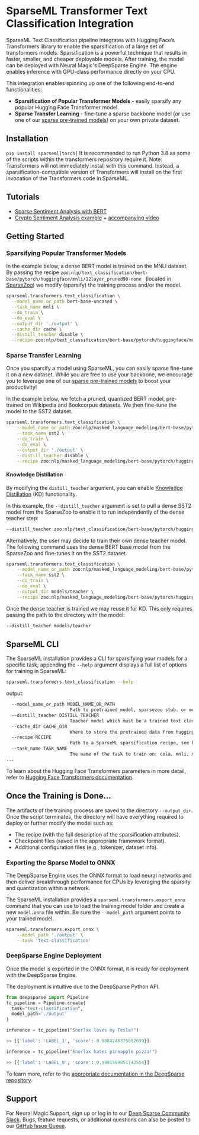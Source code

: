 # SparseML Transformer Text Classification Integration


SparseML Text Classification pipeline integrates with Hugging Face’s Transformers library to enable the sparsification of a large set of transformers models.
Sparsification is a powerful technique that results in faster, smaller, and cheaper deployable models. 
After training, the model can be deployed with Neural Magic's DeepSparse Engine. The engine enables inference with GPU-class performance directly on your CPU.

This integration enables spinning up one of the following end-to-end functionalities:
- **Sparsification of Popular Transformer Models** - easily sparsify any popular Hugging Face Transformer model. 
- **Sparse Transfer Learning** - fine-tune a sparse backbone model (or use one of our [sparse pre-trained models](https://sparsezoo.neuralmagic.com/?domain=nlp&sub_domain=text_classification)) on your own private dataset.

## Installation

```pip install sparseml[torch]```
It is recommended to run Python 3.8 as some of the scripts within the transformers repository require it.
Note: Transformers will not immediately install with this command. Instead, a sparsification-compatible version of Transformers will install on the first invocation of the Transformers code in SparseML.

## Tutorials
- [Sparse Sentiment Analysis with BERT](https://neuralmagic.com/use-cases/sparse-sentiment-analysis/)
- [Crypto Sentiment Analysis example](https://github.com/neuralmagic/deepsparse/tree/500d132f27e97547b752c99dd06e17b8e53a1ba8/examples/twitter-nlp) + [accompanying video](https://www.youtube.com/watch?v=7UTKt-PDLvk)
## Getting Started
### Sparsifying Popular Transformer Models
In the example below, a dense BERT model is trained on the MNLI dataset. By passing the recipe `zoo:nlp/text_classification/bert-base/pytorch/huggingface/mnli/12layer_pruned90-none ` (located in [SparseZoo](https://sparsezoo.neuralmagic.com/models/nlp%2Ftext_classification%2Fbert-base%2Fpytorch%2Fhuggingface%2Fmnli%2F12layer_pruned90-none)) we modify (sparsify) the training process and/or the model.
```bash
sparseml.transformers.text_classification \
  --model_name_or_path bert-base-uncased \
  --task_name mnli \
  --do_train \
  --do_eval \
  --output_dir './output' \
  --cache_dir cache \
  --distill_teacher disable \
  --recipe zoo:nlp/text_classification/bert-base/pytorch/huggingface/mnli/12layer_pruned90-none         
```

### Sparse Transfer Learning

Once you sparsify a model using SparseML, you can easily sparse fine-tune it on a new dataset.
While you are free to use your backbone, we encourage you to leverage one of our [sparse pre-trained models](https://sparsezoo.neuralmagic.com) to boost your productivity!

In the example below, we fetch a pruned, quantized BERT model, pre-trained on Wikipedia and Bookcorpus datasets. We then fine-tune the model to the SST2 dataset. 
```bash
sparseml.transformers.text_classification \
    --model_name_or_path zoo:nlp/masked_language_modeling/bert-base/pytorch/huggingface/wikipedia_bookcorpus/12layer_pruned80_quant-none-vnni \
    --task_name sst2 \
    --do_train \
    --do_eval \
    --output_dir './output' \
    --distill_teacher disable \
    --recipe zoo:nlp/masked_language_modeling/bert-base/pytorch/huggingface/wikipedia_bookcorpus/12layer_pruned80_quant-none-vnni?recipe_type=transfer-text_classification 
```

#### Knowledge Distillation
By modifying the `distill_teacher` argument, you can enable [Knowledge Distillation](https://neptune.ai/blog/knowledge-distillation) (KD) functionality.

In this example, the `--distill_teacher` argument is set to pull a dense SST2 model from the SparseZoo to enable it to run independently of the dense teacher step:

```bash
--distill_teacher zoo:nlp/text_classification/bert-base/pytorch/huggingface/sst2/base-none
```

Alternatively, the user may decide to train their own dense teacher model. The following command uses the dense BERT base model from the SparseZoo and fine-tunes it on the SST2 dataset.
```bash
sparseml.transformers.text_classification \
    --model_name_or_path zoo:nlp/masked_language_modeling/bert-base/pytorch/huggingface/wikipedia_bookcorpus/base-none \
    --task_name sst2 \
    --do_train \
    --do_eval \
    --output_dir models/teacher \
    --recipe zoo:nlp/masked_language_modeling/bert-base/pytorch/huggingface/wikipedia_bookcorpus/base-none?recipe_type=transfer-text_classification
```

Once the dense teacher is trained we may reuse it for KD. This only requires passing the path to the directory with the model:

```bash
--distill_teacher models/teacher
```

## SparseML CLI

The SparseML installation provides a CLI for sparsifying your models for a specific task; appending the `--help` argument displays a full list of options for training in SparseML:
```bash
sparseml.transformers.text_classification --help
```
output:
```bash
  --model_name_or_path MODEL_NAME_OR_PATH
                        Path to pretrained model, sparsezoo stub. or model identifier from huggingface.co/models (default: None)
  --distill_teacher DISTILL_TEACHER
                        Teacher model which must be a trained text classification model (default: None)
  --cache_dir CACHE_DIR
                        Where to store the pretrained data from huggingface.co (default: None)
  --recipe RECIPE       
                        Path to a SparseML sparsification recipe, see https://github.com/neuralmagic/sparseml for more information (default: None)
  --task_name TASK_NAME
                        The name of the task to train on: cola, mnli, mrpc, qnli, qqp, rte, sst2, stsb, wnli (default: None)
...
```

To learn about the Hugging Face Transformers parameters in more detail, refer to [Hugging Face Transformers documentation](https://huggingface.co/docs/transformers/main_classes/trainer#transformers.TrainingArguments).

## Once the Training is Done...

The artifacts of the training process are saved to the directory `--output_dir`. Once the script terminates, the directory will have everything required to deploy or further modify the model such as:
- The recipe (with the full description of the sparsification attributes).
- Checkpoint files (saved in the appropriate framework format).
- Additional configuration files (e.g., tokenizer, dataset info).


### Exporting the Sparse Model to ONNX

The DeepSparse Engine uses the ONNX format to load neural networks and then deliver breakthrough performance for CPUs by leveraging the sparsity and quantization within a network.

The SparseML installation provides a `sparseml.transformers.export_onnx` command that you can use to load the training model folder and create a new `model.onnx` file within. Be sure the `--model_path` argument points to your trained model. 
```bash
sparseml.transformers.export_onnx \
    --model_path './output' \
    --task 'text-classification' 
```

### DeepSparse Engine Deployment

Once the model is exported in the ONNX format, it is ready for deployment with the DeepSparse Engine. 

The deployment is intuitive due to the DeepSparse Python API.

```python
from deepsparse import Pipeline
tc_pipeline = Pipeline.create(
  task="text-classification", 
  model_path='./output'
)

inference = tc_pipeline("Snorlax loves my Tesla!")

>> [{'label': 'LABEL_1', 'score': 0.9884248375892639}]

inference = tc_pipeline("Snorlax hates pineapple pizza!")

>> [{'label': 'LABEL_0', 'score': 0.9981569051742554}]
```


To learn more, refer to the [appropriate documentation in the DeepSparse repository](https://github.com/neuralmagic/deepsparse/blob/main/src/deepsparse/transformers/README.md).

## Support

For Neural Magic Support, sign up or log in to our [Deep Sparse Community Slack](https://join.slack.com/t/discuss-neuralmagic/shared_invite/zt-q1a1cnvo-YBoICSIw3L1dmQpjBeDurQ). Bugs, feature requests, or additional questions can also be posted to our [GitHub Issue Queue](https://github.com/neuralmagic/sparseml/issues).